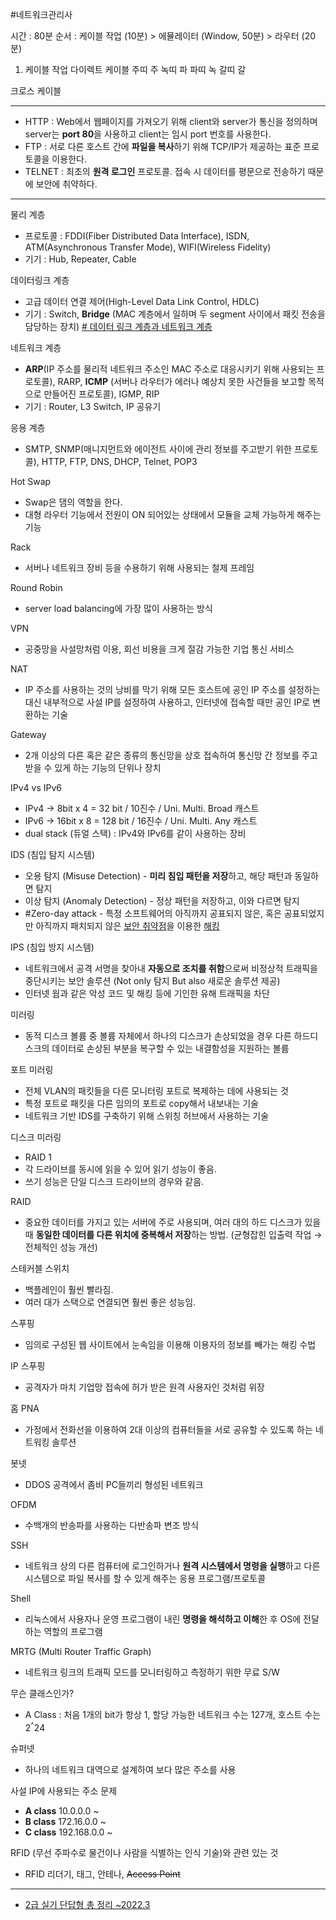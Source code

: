 #네트워크관리사 

시간 : 80분
순서 : 케이블 작업 (10분) > 에뮬레이터 (Window, 50분) > 라우터 (20분)

1. 케이블 작업
다이렉트 케이블 
주띠 
주
녹띠
파
파띠
녹
갈띠
갈

크로스 케이블

---

- HTTP : Web에서 웹페이지를 가져오기 위해 client와 server가 통신을 정의하며 server는 **port 80**을 사용하고 client는 임시 port 번호를 사용한다.
- FTP : 서로 다른 호스트 간에 **파일을 복사**하기 위해 TCP/IP가 제공하는 표준 프로토콜을 이용한다.
- TELNET : 최초의 **원격 로그인** 프로토콜. 접속 시 데이터를 평문으로 전송하기 때문에 보안에 취약하다.
---

물리 계층 
- 프로토콜 : FDDI(Fiber Distributed Data Interface), ISDN, ATM(Asynchronous Transfer Mode), WIFI(Wireless Fidelity)
- 기기 : Hub, Repeater, Cable

데이터링크 계층 
- 고급 데이터 연결 제어(High-Level Data Link Control, HDLC)
- 기기 : Switch, **Bridge** (MAC 계층에서 일하며 두 segment 사이에서 패킷 전송을 담당하는 장치)
[# 데이터 링크 계층과 네트워크 계층](https://soniacomp.medium.com/%EA%B0%9C%EB%B0%9C%EC%9E%90%EB%9D%BC%EB%A9%B4-%EC%95%8C%EC%95%84%EC%95%BC%ED%95%A0-%EC%9D%B8%ED%84%B0%EB%84%B7-%ED%94%84%EB%A1%9C%ED%86%A0%EC%BD%9C-%EB%8D%B0%EC%9D%B4%ED%84%B0-%EB%A7%81%ED%81%AC-%EA%B3%84%EC%B8%B5%EA%B3%BC-%EB%84%A4%ED%8A%B8%EC%9B%8C%ED%81%AC-%EA%B3%84%EC%B8%B5-4d768af5471)

네트워크 계층 
- **ARP**(IP 주소를 물리적 네트워크 주소인 MAC 주소로 대응시키기 위해 사용되는 프로토콜), RARP, **ICMP** (서버나 라우터가 에러나 예상치 못한 사건들을 보고할 목적으로 만들어진 프로토콜), IGMP, RIP
- 기기 : Router, L3 Switch, IP 공유기

응용 계층
- SMTP, SNMP(매니지먼트와 에이전트 사이에 관리 정보를 주고받기 위한 프로토콜), HTTP, FTP, DNS, DHCP, Telnet, POP3

Hot Swap
- Swap은 댐의 역할을 한다.
- 대형 라우터 기능에서 전원이 ON 되어있는 상태에서 모듈을 교체 가능하게 해주는 기능

Rack
- 서버나 네트워크 장비 등을 수용하기 위해 사용되는 철제 프레임

Round Robin
- server load balancing에 가장 많이 사용하는 방식

VPN
- 공중망을 사설망처럼 이용, 회선 비용을 크게 절감 가능한 기업 통신 서비스

NAT
- IP 주소를 사용하는 것의 낭비를 막기 위해 모든 호스트에 공인 IP 주소를 설정하는 대신 내부적으로 사설 IP를 설정하여 사용하고, 인터넷에 접속할 때만 공인 IP로 변환하는 기술

Gateway
- 2개 이상의 다른 혹은 같은 종류의 통신망을 상호 접속하여 통신망 간 정보를 주고 받을 수 있게 하는 기능의 단위나 장치

IPv4 vs IPv6
- IPv4 &rarr; 8bit x 4 = 32 bit / 10진수 / Uni. Multi. Broad 캐스트 
- IPv6 &rarr; 16bit x 8 = 128 bit / 16진수 / Uni. Multi. Any 캐스트
- dual stack (듀얼 스택) : IPv4와 IPv6를 같이 사용하는 장비 

IDS (침입 탐지 시스템)
- 오용 탐지 (Misuse Detection) - **미리 침입 패턴을 저장**하고, 해당 패턴과 동일하면 탐지
- 이상 탐지 (Anomaly Detection) - 정상 패턴을 저장하고, 이와 다르면 탐지
- #Zero-day attack - 특정 소프트웨어의 아직까지 공표되지 않은, 혹은 공표되었지만 아직까지 패치되지 않은 [보안 취약점](https://namu.wiki/w/%EB%B3%B4%EC%95%88%20%EC%B7%A8%EC%95%BD%EC%A0%90 "보안 취약점")을 이용한 [해킹](https://namu.wiki/w/%ED%95%B4%ED%82%B9 "해킹")

IPS (침입 방지 시스템) 
- 네트워크에서 공격 서명을 찾아내 **자동으로 조치를 취함**으로써 비정상적 트래픽을 중단시키는 보안 솔루션 (Not only 탐지 But also 새로운 솔루션 제공)
- 인터넷 웜과 같은 악성 코드 및 해킹 등에 기인한 유해 트래픽을 차단

미러링
- 동적 디스크 볼륨 중 볼륨 자체에서 하나의 디스크가 손상되었을 경우 다른 하드디스크의 데이터로 손상된 부분을 복구할 수 있는 내결함성을 지원하는 볼륨

포트 미러링
- 전체 VLAN의 패킷들을 다른 모니터링 포트로 복제하는 데에 사용되는 것
- 특정 포트로 패킷을 다른 임의의 포트로 copy해서 내보내는 기술
- 네트워크 기반 IDS를 구축하기 위해 스위칭 허브에서 사용하는 기술

디스크 미러링
- RAID 1
- 각 드라이브를 동시에 읽을 수 있어 읽기 성능이 좋음.
- 쓰기 성능은 단일 디스크 드라이브의 경우와 같음.

RAID
- 중요한 데이터를 가지고 있는 서버에 주로 사용되며, 여러 대의 하드 디스크가 있을 때 **동일한 데이터를 다른 위치에 중복해서 저장**하는 방법. (균형잡힌 입출력 작업 &rarr; 전체적인 성능 개선)

스테커블 스위치
- 백플레인이 훨씬 빨라짐.
- 여러 대가 스택으로 연결되면 훨씬 좋은 성능임.

스푸핑
- 임의로 구성된 웹 사이트에서 눈속임을 이용해 이용자의 정보를 빼가는 해킹 수법

IP 스푸핑
- 공격자가 마치 기업망 접속에 허가 받은 원격 사용자인 것처럼 위장

홈 PNA
- 가정에서 전화선을 이용하여 2대 이상의 컴퓨터들을 서로 공유할 수 있도록 하는 네트워킹 솔루션

봇넷
- DDOS 공격에서 좀비 PC들끼리 형성된 네트워크

OFDM
- 수백개의 반송파를 사용하는 다반송파 변조 방식

SSH
- 네트워크 상의 다른 컴퓨터에 로그인하거나 **원격 시스템에서 명령을 실행**하고 다른 시스템으로 파일 복사를 할 수 있게 해주는 응용 프로그램/프로토콜

Shell
- 리눅스에서 사용자나 운영 프로그램이 내린 **명령을 해석하고 이해**한 후 OS에 전달하는 역할의 프로그램

MRTG (Multi Router Traffic Graph)
- 네트워크 링크의 트래픽 모드를 모니터링하고 측정하기 위한 무료 S/W

무슨 클래스인가?
- A Class : 처음 1개의 bit가 항상 1, 할당 가능한 네트워크 수는 127개, 호스트 수는 2<sup>^</sup>24

슈퍼넷
- 하나의 네트워크 대역으로 설계하여 보다 많은 주소를 사용

사설 IP에 사용되는 주소 문제
- **A class** 10.0.0.0 ~
- **B class** 172.16.0.0 ~
- **C class** 192.168.0.0 ~

RFID (무선 주파수로 물건이나 사람을 식별하는 인식 기술)와 관련 있는 것
- RFID 리더기, 태그, 안테나, ~~Access Point~~




---
- [2급 실기 단답형 총 정리 ~2022.3](https://worlf.tistory.com/40)

